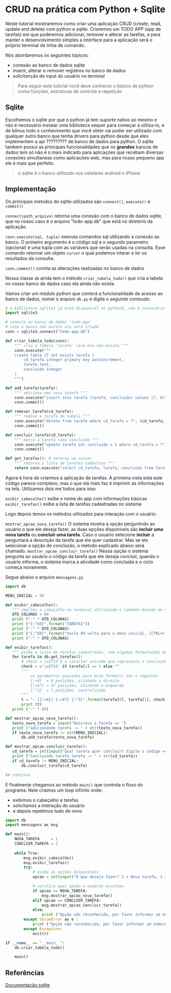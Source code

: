 # CRUD na prática com Python + Sqlite

Neste tutorial mostraremos como criar uma aplicação CRUD (create, read, update and delete) com python e sqlite. Criaremos um TODO APP (app de tarefas) em que poderemos adicionar, remover e alterar as tarefas, e para manter o desenvolvimento simples a interface para a aplicação será o próprio terminal de linha de comando.

Nós abordaremos os seguintes tópicos:

- conexão  ao banco de dados sqlite
- inserir, alterar e remover registros no banco de dados
- solicitanção de input do usuário no terminal

> Para seguir este tutorial você deve conhecer o básico de python como funções, estruturas de controle e repetição 

## Sqlite

Escolhemos o sqlite por que o python já tem suporte nativo ao mesmo e não é necessário instalar uma biblioteca sequer para começar a utiliza-lo, e de bônus todo o conhecimento que você obter vai poder ser utilizado com qualquer outro banco que tenha drivers para python desde que eles implementem a api ????????? de banco de dados para python. O sqlite tambem possui as principais funcionalidades que os **grandes** bancos de dados tem só não é o mais indicado para aplicações que recebam diversas conexões simultaneas como aplicações web, mas para nosso pequeno app ele é mais que perfeito.

> o sqlite é o banco utilizado nos celulares android e iPhone

## Implementação

Os principais métodos do sqlite utilizados são `connect()`, `execute()` e `commit()`

 `connect(path_arquivo)` retorna uma conexão com o banco de dados sqlite, que no nosso caso é o arquivo "todo-app.db" que está no diretório da aplicação.

 `conn.execute(sql, tupla)` executa comandos sql utilizando a conexão ao banco. O primeiro argumento é o código sql e o segundo parametro (opcional) é uma tupla com as variáveis que serão usadas na consulta. Esse comando retornar um objeto `cursor` o qual podemos interar e ler os resultados da consulta.

 `conn.commit()` comita as alterações realizadas no banco de dados

 Nossa classe `db` ainda tem o método `criar_tabela_todo()` que cria a tabela no nosso banco de dados caso ela ainda não exista.

Vamos criar um módulo python que conterá a funcionalidade de acesso ao banco de dados, nomei o arquivo `db.py` e digite o seguinte conteudo:

```python
# a biblioteca sqlite3 já está disponível no python3, não é necessário instalar nada mais
import sqlite3

# conecta ao banco de dados 'todo-app'
# caso o banco não exista ele será criado
conn = sqlite3.connect("todo-app.db")

def criar_tabela_todo(conn):
    """ cria a tabela 'tarefa' caso ela não exista """
    conn.execute("""
    create table if not exists tarefa (
        cd_tarefa integer primary key autoincrement,
        tarefa text,
        concluido integer
    )
    """)

def add_tarefa(tarefa):
    """ adiciona uma nova tarefa """
    conn.execute("insert into tarefa (tarefa, concluido) values (?, 0)", (tarefa, ))
    conn.commit()

def remover_tarefa(cd_tarefa):
    """ remove a tarefa da tabela """
    conn.execute("delete from tarefa where cd_tarefa = ?", (cd_tarefa, ))
    conn.commit()

def concluir_tarefa(cd_tarefa):
    """ marca a tarefa como concluida """
    conn.execute("update tarefa set concluido = 1 where cd_tarefa = ?", (cd_tarefa, ))
    conn.commit()

def get_tarefas(): # retorna um cursor
    """ retorna a lista de tarefas cadastras """
    return conn.execute("select cd_tarefa, tarefa, concluido from tarefa")

```

Agora é hora de criarmos a aplicação de tarefas. A primeira vista esta este código parece complexo, mas o que ela mais faz é imprimir as informações na tela. Utilizamos dois me´todos para isso:

 `exibir_cabecalho()` exibe o nome do app com informações básicas
 `exibir_tarefas()` exibe a lista de tarefas cadastradas no sistema

 Logo depois temos os métodos utilizados para interação com o usuário:

 `mostrar_opcao_nova_tarefa()` O sistema mostra a opção perguntndo ao usuário o que ele deseja fazer, as duas opções disponíveis são **incluir uma nova tarefa** ou **concluir uma tarefa**. Caso o usuário selecione **incluir** a perguntará a descrição da tarefa que ele quer cadastrar. Mas se ele selecionar a opção de conclusão, o método explicado abaixo será chamado.
 `mostrar_opcao_concluir_tarefa()` Nessa opção o sistema pergunta ao usuário o código da tarefa que ele deseja concluir, quando o usuário informa, o sistema marca a atividade como concluida e o ciclo começa novamente.

Segue abaixo o arquivo `mensagens.py`

 ```python
import db

MENU_INICIAL = 99

def exibir_cabecalho():
    """ imprimi o cabeçalho no terminal utilizando o tamanho maximo de 60 caracteres """
    QTD_COLUNAS = 60
    print ("-" * QTD_COLUNAS)
    print ("{:^60}".format("TAREFAS"))
    print ("-" * QTD_COLUNAS)
    print ("{:^60}".format("tecle 99 volta para o menu inicial, [CTRL+C] sai"))
    print ("-" * QTD_COLUNAS)

def exibir_tarefas():    
    """ exibe a lista de tarefas cadastradas, com algumas formatações básicas """
    for tarefa in db.get_tarefas():
        # check = \u2713 é o caracter unicode que representa o concluido
        check = u'\u2713' if tarefa[2] == 1 else ""
        """
            os parametros passados para esse format() são o seguinte
            {:>4}  = 4 posições, alinhado a direita
            {:<47} = 47 posições, alinhado a esquerda
            {:^3}  = 3 posições, centralizado
        """
        t = "- [{:>4}] {:<47} {:^3}".format(tarefa[0], tarefa[1], check)
        print (t)
    print ("-" * 60)

def mostrar_opcao_nova_tarefa():
    texto_nova_tarefa = input("Descreva a Tarefa => ")
    print ("adicionando tarefa -> " + str(texto_nova_tarefa))
    if texto_nova_tarefa != str(MENU_INICIAL):
        db.add_tarefa(texto_nova_tarefa)    

def mostrar_opcao_concluir_tarefa():
    cd_tarefa = int(input("Qual tarefa quer concluir? digite o código => "))
    print ("Concluindo tarefa tarefa -> " + str(cd_tarefa))
    if cd_tarefa != MENU_INICIAL:
        db.concluir_tarefa(cd_tarefa)

## continua        
```

E finalmente chegamos ao método `main()` que controla o fluxo do programa. Nele criamos um loop infinito onde:

- exibimos o cabeçalho e tarefas
- solicitamos a interação do usuário
- e depois repetimos tudo de novo

```python
import db
import mensagens as msg

def main():
    NOVA_TAREFA     = 1
    CONCLUIR_TAREFA = 2
    
    while True:
        msg.exibir_cabecalho()
        msg.exibir_tarefas()
        try:
            # exibe as opções disponíveis
            opcao = int(input("O que deseja fazer? 1 = Nova tarefa, 2 = Concluir tarefa => "))

            # verifica qual opção o usuário escolheu
            if opcao == NOVA_TAREFA:
                msg.mostrar_opcao_nova_tarefa()
            elif opcao == CONCLUIR_TAREFA:
                msg.mostrar_opcao_concluir_tarefa()
            else:
                print ("Opção não reconhecida, por favor informar um número")    
        except ValueError as e :
            print ("Opção não reconhecida, por favor informar um número")
        except Exception:
            exit(0)

if __name__ == "__main__":
    db.criar_tabela_todo()

    main()
 ```

## Referências

[Documentação sqlite](https://www.sqlite.org/docs.html)